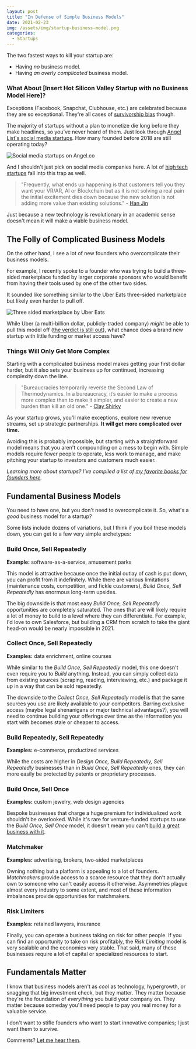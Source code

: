 ```yaml
---
layout: post
title: "In Defense of Simple Business Models"
date: 2021-02-23
img: /assets/img/startup-business-model.png
categories:
  - Startups
---
```


The two fastest ways to kill your startup are:

- Having _no_ business model.
- Having _an overly complicated_ business model.

### What About [Insert Hot Silicon Valley Startup with no Business Model Here]?

Exceptions (Facebook, Snapchat, Clubhouse, etc.) are celebrated because they are so exceptional. They're all cases of [survivorship bias](https://en.wikipedia.org/wiki/Survivorship_bias) though.

The majority of startups without a plan to monetize die long before they make headlines, so you've never heard of them. Just look through [Angel List's social media startups](https://angel.co/social-media). How many founded before 2018 are still operating today?

![Social media startups on Angel.co](https://i.imgur.com/d4ejyYi.png)

And I shouldn't just pick on social media companies here. A lot of [high tech startups](https://www.karllhughes.com/posts/high-tech-enabled) fall into this trap as well.

> "Frequently, what ends up happening is that customers tell you they want your VR/AR, AI or Blockchain but as it is not solving a real pain the initial excitement dies down because the new solution is not adding more value than existing solutions." - [Han Jin](https://www.forbes.com/sites/hanjin/2018/10/02/not-technology-but-a-business-model-makes-a-startup-dominate-a-new-industry/?sh=592d767733db)

Just because a new technology is revolutionary in an academic sense doesn't mean it will make a viable business model.

## The Folly of Complicated Business Models

On the other hand, I see a lot of new founders who overcomplicate their business models.

For example, I recently spoke to a founder who was trying to build a three-sided marketplace funded by larger corporate sponsors who would benefit from having their tools used by one of the other two sides.

It sounded like something similar to the Uber Eats three-sided marketplace but likely even harder to pull off.

![Three sided marketplace by Uber Eats](https://i.imgur.com/qUOeaUG.png)

While Uber (a multi-billion dollar, publicly-traded company) _might_ be able to pull this model off ([the verdict is still out](https://nymag.com/intelligencer/2020/08/if-uber-eats-isnt-profitable-now-when-can-it-be.html)), what chance does a brand new startup with little funding or market access have?

### Things Will Only Get More Complex
Starting with a complicated business model makes getting your first dollar harder, but it also sets your business up for continued, increasing complexity down the line.

> "Bureaucracies temporarily reverse the Second Law of Thermodynamics. In a bureaucracy, it’s easier to make a process more complex than to make it simpler, and easier to create a new burden than kill an old one." - [Clay Shirky](https://jarche.com/2010/04/the-collapse-of-complicated-business-models/)

As your startup grows, you'll make exceptions, explore new revenue streams, set up strategic partnerships. **It will get more complicated over time.**

Avoiding this is probably impossible, but starting with a straightforward model means that you aren't compounding on a mess to begin with. Simple models require fewer people to operate, less work to manage, and make pitching your startup to investors and customers much easier.

_Learning more about startups? I've compiled a list of [my favorite books for founders here](https://www.karllhughes.com/posts/startup-books)._

## Fundamental Business Models
You need to have one, but you don't need to overcomplicate it. So, what's a *good* business model for a startup?

Some lists include dozens of variations, but I think if you boil these models down, you can get to a few very simple archetypes:

### Build Once, Sell Repeatedly
**Example:** software-as-a-service, amusement parks

This model is attractive because once the initial outlay of cash is put down, you can profit from it indefinitely. While there are various limitations (maintenance costs, competition, and fickle customers), *Build Once, Sell Repeatedly* has enormous long-term upsides.

The big downside is that most easy *Build Once, Sell Repeatedly* opportunities are completely saturated. The ones that are will likely require a lot of money to build to a level where they can differentiate. For example, I'd love to own Salesforce, but building a CRM from scratch to take the giant head-on would be nearly impossible in 2021.

### Collect Once, Sell Repeatedly
**Examples:** data enrichment, online courses

While similar to the *Build Once, Sell Repeatedly* model, this one doesn't even require you to *Build* anything. Instead, you can simply collect data from existing sources (scraping, reading, interviewing, etc.) and package it up in a way that can be sold repeatedly.

The downside to the *Collect Once, Sell Repeatedly* model is that the same sources you use are likely available to your competitors. Barring exclusive access (maybe legal shenanigans or major technical advantages?), you will need to continue building your offerings over time as the information you start with becomes stale or cheaper to access.

### Build Repeatedly, Sell Repeatedly
**Examples:** e-commerce, productized services

While the costs are higher in *Design Once, Build Repeatedly, Sell Repeatedly* businesses than in *Build Once, Sell Repeatedly* ones, they can more easily be protected by patents or proprietary processes.

### Build Once, Sell Once
**Examples:** custom jewelry, web design agencies

Bespoke businesses that charge a huge premium for individualized work shouldn't be overlooked. While it's rare for venture-funded startups to use the *Build Once, Sell Once* model, it doesn't mean you can't [build a great business with it](https://www.inc.com/magazine/201603/kalee-thompson/how-to-expand-custom-design-business.html).

### Matchmaker
**Examples:** advertising, brokers, two-sided marketplaces

Owning nothing but a platform is appealing to a lot of founders. *Matchmakers* provide access to a scarce resource that they don't actually own to someone who can't easily access it otherwise. Asymmetries plague almost every industry to some extent, and most of these information imbalances provide opportunities for matchmakers.

### Risk Limiters
**Examples:** retained lawyers, insurance

Finally, you can operate a business taking on risk for other people. If you can find an opportunity to take on risk profitably, the *Risk Limiting* model is very scalable and the economics very stable. That said, many of these businesses require a lot of capital or specialized resources to start.

## Fundamentals Matter
I know that business models aren't as *cool* as technology, hypergrowth, or snagging that big investment check, but they matter. They matter because they're the foundation of _everything_ you build your company on. They matter because someday you'll need people to pay you real money for a valuable service.

I don't want to stifle founders who want to start innovative companies; I just want them to survive.

Comments? [Let me hear them](https://twitter.com/KarlLHughes).
